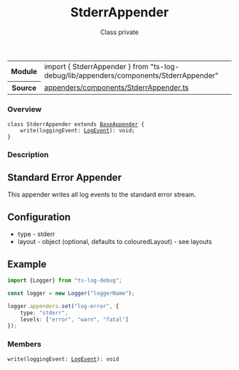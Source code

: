 <header class="symbol-info-header">    <h1 id="stderrappender">StderrAppender</h1>    <label class="symbol-info-type-label class">Class</label>    <label class="api-type-label private">private</label>  </header>
<section class="symbol-info">      <table class="is-full-width">        <tbody>        <tr>          <th>Module</th>          <td>            <div class="lang-typescript">                <span class="token keyword">import</span> { StderrAppender }                 <span class="token keyword">from</span>                 <span class="token string">"ts-log-debug/lib/appenders/components/StderrAppender"</span>                            </div>          </td>        </tr>        <tr>          <th>Source</th>          <td>            <a href="https://github.com/romakita/log-debug/blob/v4.0.1/src/appenders/components/StderrAppender.ts#L0-L0">                appenders/components/StderrAppender.ts            </a>        </td>        </tr>                </tbody>      </table>    </section>

### Overview

<pre><code class="typescript-lang"><span class="token keyword">class</span> StderrAppender <span class="token keyword">extends</span> <a href="#api/common/appenders/baseappender"><span class="token">BaseAppender</span></a> <span class="token punctuation">{</span>
    <span class="token function">write</span><span class="token punctuation">(</span>loggingEvent<span class="token punctuation">:</span> <a href="#api/common/core/logevent"><span class="token">LogEvent</span></a><span class="token punctuation">)</span><span class="token punctuation">:</span> <span class="token keyword">void</span><span class="token punctuation">;</span>
<span class="token punctuation">}</span></code></pre>

### Description

## Standard Error Appender

This appender writes all log events to the standard error stream.

## Configuration

* type - stderr
* layout - object (optional, defaults to colouredLayout) - see layouts

## Example

```typescript
import {Logger} from "ts-log-debug";

const logger = new Logger("loggerName");

logger.appenders.set("log-error", {
    type: "stderr",
    levels: ["error", "warn", "fatal"]
});
```

### Members

<div class="method-overview"><pre><code class="typescript-lang"><span class="token function">write</span><span class="token punctuation">(</span>loggingEvent<span class="token punctuation">:</span> <a href="#api/common/core/logevent"><span class="token">LogEvent</span></a><span class="token punctuation">)</span><span class="token punctuation">:</span> <span class="token keyword">void</span></code></pre></div>
